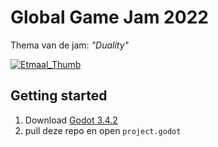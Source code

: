 # Global Game Jam 2022
Thema van de jam: _"Duality"_

[![Etmaal_Thumb](https://user-images.githubusercontent.com/4162434/151715184-72fd1227-15e6-4dd9-ac55-a8395d18c70f.png)](https://mathijs750.itch.io/etmaal)

## Getting started
1. Download [Godot 3.4.2](https://downloads.tuxfamily.org/godotengine/3.4.2/)
1. pull deze repo en open `project.godot`

